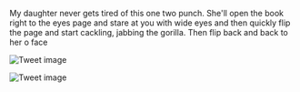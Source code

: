 My daughter never gets tired of this one two punch. She'll open the book right to the eyes page and stare at you with wide eyes and then quickly flip the page and start cackling, jabbing the gorilla. Then flip back and back to her o face


![Tweet image](/assets/crosspoast/F3dXUC5a8AACkCw.jpg)

![Tweet image](/assets/crosspoast/F3dXUZAbIAACwC_.jpg)

